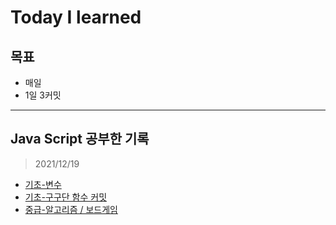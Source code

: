 # Today I learned

## 목표
- 매일
- 1일 3커밋
---
## Java Script 공부한 기록
>2021/12/19
- [기초-변수](./JS/var.md)
- [기초-구구단 함수 커밋](./JS/multiplication_table.js)
- [중급-알고리즘 / 보드게임](./algorithm/boardGame.js)